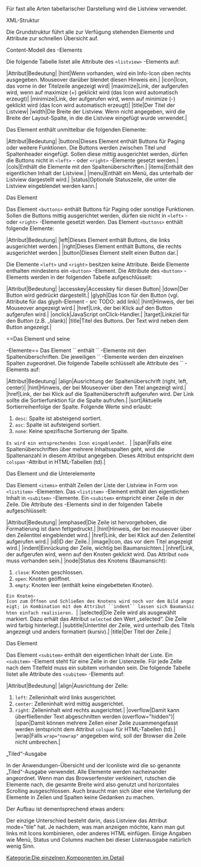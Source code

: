 
Für fast alle Arten tabellarischer Darstellung wird die Listview verwendet.

XML-Struktur

Die Grundstruktur führt alle zur Verfügung stehenden Elemente und Attribute zur schnellen Übersicht auf.

Content-Modell des <listitem>-Elements

Die folgende Tabelle listet alle Attribute des `<listview>` -Elements auf:

|Attribut|Bedeutung|
|hint|Wenn vorhanden, wird ein Info-Icon oben rechts ausgegeben. Mouseover darüber blendet diesen Hinweis ein.|
|icon|Icon, das vorne in der Titelzeile angezeigt wird|
|maximize|Link, der aufgerufen wird, wenn auf maximize (+) geklickt wird (das Icon wird automatisch erzeugt)|
|minimize|Link, der aufgerufen wird, wenn auf minimize (-) geklickt wird (das Icon wird automatisch erzeugt)|
|title|Der Titel der Listview|
|width|Die Breite der Listview. Wenn nicht angegeben, wird die Breite der Layout-Spalte, in die die Listview eingefügt wurde verwendet.|

Das Element <listview> enthält unmittelbar die folgenden Elemente:

|Attribut|Bedeutung|
|buttons|Dieses Element enthält Buttons für Paging oder weitere Funktionen. Die Buttons werden zwischen Titel und Spaltenheader eingefügt. Sollen diese mittig ausgerichtet werden, dürfen die Buttons nicht in `<left>` - oder `<right>` -Elemente gesetzt werden.|
|cols|Enthält die Elemente mit den Spaltenüberschriften.|
|items|Enthält den eigentlichen Inhalt der Listview.|
|menu|Enthält ein Menü, das unterhalb der Listview dargestellt wird.|
|status|Optionale Statuszeile, die unter die Listview eingeblendet werden kann.|

Das Element <buttons>

Das Element `<buttons>` enthält Buttons für Paging oder sonstige Funktionen. Sollen die Buttons mittig ausgerichtet werden, dürfen sie nicht in `<left>` - oder `<right>` -Elemente gesetzt werden. Das Element `<buttons>` enthält folgende Elemente:

|Attribut|Bedeutung|
|left|Dieses Element enthält Buttons, die links ausgerichtet werden.|
|right|Dieses Element enthält Buttons, die rechts ausgerichtet werden.|
|button|Dieses Element stellt einen Button dar.|

Die Elemente `<left>` und `<right>` besitzen keine Attribute. Beide Elemente enthalten mindestens ein `<button>` -Element. Die Attribute des `<button>` -Elements werden in der folgenden Tabelle aufgeschlüsselt:

|Attribut|Bedeutung|
|accesskey|Accesskey für diesen Button|
|down|Der Button wird gedrückt dargestellt.|
|glyph|Das Icon für den Button (vgl. Attribute für das glyph-Element - src TODO: add link)|
|hint|Hinweis, der bei Mouseover angezeigt wird.|
|href|Link, der bei Klick auf den Button aufgerufen wird.|
|onclick|JavaScript onClick-Handler.|
|target|Linkziel für den Button (z.B. _blank)|
|title|Titel des Buttons. Der Text wird neben dem Button angezeigt.|

==Das Element <cols> und seine

<col>
-Elemente== Das Element `<cols>` enthält `<col>` -Elemente mit den Spaltenüberschriften. Die jeweiligen `<col>` -Elemente werden den einzelnen Spalten zugeordnet. Die folgende Tabelle schlüsselt alle Attribute des `<col>` -Elements auf:

|Attribut|Bedeutung|
|align|Ausrichtung der Spaltenüberschrift (right, left, center)|
|hint|Hinweis, der bei Mouseover über den Titel angezeigt wird.|
|href|Link, der bei Klick auf die Spaltenüberschrift aufgerufen wird. Der Link sollte die Sortierfunktion für die Spalte aufrufen.|
|sort|Aktuelle Sortierreihenfolge der Spalte. Folgende Werte sind erlaubt:

1.  `desc`: Spalte ist absteigend sortiert.
2.  `asc`: Spalte ist aufsteigend sortiert.
3.  `none`: Keine spezifische Sortierung der Spalte.

`Es wird ein entsprechendes Icon eingeblendet. `|
|span|Falls eine Spaltenüberschriften über mehrere Inhaltsspalten geht, wird die Spaltenanzahl in diesem Attribut angegeben. Dieses Attribut entspricht dem `colspan` -Attribut in HTML-Tabellen (td).|

Das Element <items> und die Unterelemente <listitem>

Das Element `<items>` enthält Zeilen der Liste der Listview in Form von `<listitem>` -Elementen. Das `<listitem>` -Element enthält den eigentlichen Inhalt in `<subitem>` -Elemente. Ein `<subitem>` entspricht einer Zelle in der Zeile. Die Attribute des <listitem>-Elements sind in der folgenden Tabelle aufgeschlüsselt:

|Attribut|Bedeutung|
|emphased|Die Zeile ist hervorgehoben, die Formatierung ist dann fettgedruckt.|
|hint|Hinweis, der bei mouseover über den Zeilentitel eingeblendet wird.|
|href|Link, der bei Klick auf den Zeilentitel aufgerufen wird.|
|id|ID der Zeile.|
|image|Icon, das vor dem Titel angezeigt wird.|
|indent|Einrückung der Zeile, wichtig bei Baumansichten.|
|nhref|Link, der aufgerufen wird, wenn auf den Knoten geklickt wird. Das Attribut `node` muss vorhanden sein.|
|node|Status des Knotens (Baumansicht):

1.  `close`: Knoten geschlossen.
2.  `open`: Knoten geöffnet.
3.  `empty`: Knoten leer (enthält keine eingebetteten Knoten).

`Ein Knoten-Icon zum Öffnen und Schließen des Knotens wird noch vor dem Bild angezeigt; in Kombination mit dem Attribut ``indent`` lassen sich Baumansichten einfach realisieren. `|
|selected|Die Zeile wird als ausgewählt markiert. Dazu erhält das Attribut `selected` den Wert „selected“. Die Zeile wird farbig hinterlegt.|
|subtitle|Untertitel der Zeile, wird unterhalb des Titels angezeigt und anders formatiert (kursiv).|
|title|Der Titel der Zeile.|

Das Element <subitem>

Das Element `<subitem>` enthält den eigentlichen Inhalt der Liste. Ein `<subitem>` -Element steht für eine Zelle in der Listenzeile. Für jede Zelle nach dem Titelfeld muss ein subitem vorhanden sein. Die folgende Tabelle listet alle Attribute des `<subitem>` -Elements auf:

|Attribut|Bedeutung|
|align|Ausrichtung der Zelle:

1.  `left`: Zelleninhalt wird links ausgerichtet.
2.  `center`: Zelleninhalt wird mittig ausgerichtet.
3.  `right`: Zelleninhalt wird rechts ausgerichtet.|
|overflow|Damit kann überfließender Text abgeschnitten werden (overflow="hidden")|
|span|Damit können mehrere Zellen einer Zeile zusammengefasst werden (entspricht dem Attribut `colspan` für HTML-Tabellen (td).|
|wrap|Falls `wrap="nowrap"` angegeben wird, soll der Browser die Zeile nicht umbrechen.|

„Tiled“-Ausgabe

In der Anwendungen-Übersicht und der Iconliste wird die so genannte „Tiled“-Ausgabe verwendet. Alle Elemente werden nacheinander angeordnet. Wenn man das Browserfenster verkleinert, rutschen die Elemente nach, die gesamte Breite wird also genutzt und horizontales Scrolling ausgeschlossen. Auch braucht man sich über eine Verteilung der Elemente in Zeilen und Spalten keine Gedanken zu machen.

Der Aufbau ist dementsprechend etwas anders:

Der einzige Unterschied besteht darin, dass Listview das Attribut mode="tile" hat. Je nachdem, was man anzeigen möchte, kann man gut links mit Icons kombinieren, oder anderes HTML einfügen. Einige Angaben wie Menü, Status und Columns machen bei dieser Listenausgabe natürlich wenig Sinn.

[Kategorie:Die einzelnen Komponenten im Detail](export_de/Kategorie:Die_einzelnen_Komponenten_im_Detail.md)